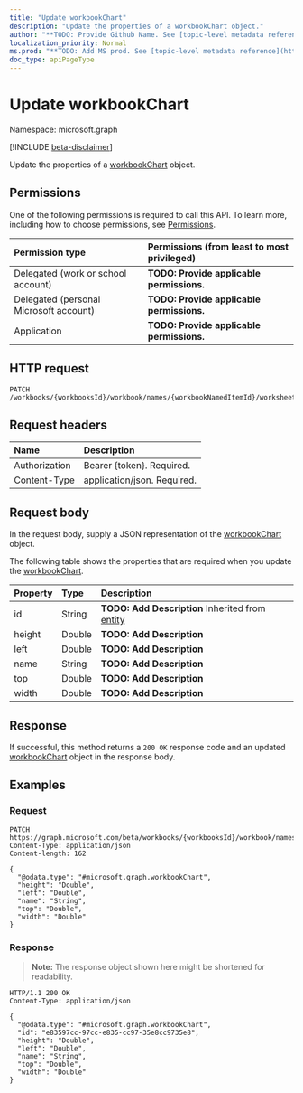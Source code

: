 ```yaml
---
title: "Update workbookChart"
description: "Update the properties of a workbookChart object."
author: "**TODO: Provide Github Name. See [topic-level metadata reference](https://msgo.azurewebsites.net/add/document/guidelines/metadata.html#topic-level-metadata)**"
localization_priority: Normal
ms.prod: "**TODO: Add MS prod. See [topic-level metadata reference](https://msgo.azurewebsites.net/add/document/guidelines/metadata.html#topic-level-metadata)**"
doc_type: apiPageType
---
```


# Update workbookChart
Namespace: microsoft.graph

[!INCLUDE [beta-disclaimer](../../includes/beta-disclaimer.md)]

Update the properties of a [workbookChart](../resources/workbookchart.md) object.

## Permissions
One of the following permissions is required to call this API. To learn more, including how to choose permissions, see [Permissions](/graph/permissions-reference).

|Permission type|Permissions (from least to most privileged)|
|:---|:---|
|Delegated (work or school account)|**TODO: Provide applicable permissions.**|
|Delegated (personal Microsoft account)|**TODO: Provide applicable permissions.**|
|Application|**TODO: Provide applicable permissions.**|

## HTTP request

<!-- {
  "blockType": "ignored"
}
-->
``` http
PATCH /workbooks/{workbooksId}/workbook/names/{workbookNamedItemId}/worksheet/charts/{workbookChartId}
```

## Request headers
|Name|Description|
|:---|:---|
|Authorization|Bearer {token}. Required.|
|Content-Type|application/json. Required.|

## Request body
In the request body, supply a JSON representation of the [workbookChart](../resources/workbookchart.md) object.

The following table shows the properties that are required when you update the [workbookChart](../resources/workbookchart.md).

|Property|Type|Description|
|:---|:---|:---|
|id|String|**TODO: Add Description** Inherited from [entity](../resources/entity.md)|
|height|Double|**TODO: Add Description**|
|left|Double|**TODO: Add Description**|
|name|String|**TODO: Add Description**|
|top|Double|**TODO: Add Description**|
|width|Double|**TODO: Add Description**|



## Response

If successful, this method returns a `200 OK` response code and an updated [workbookChart](../resources/workbookchart.md) object in the response body.

## Examples

### Request
<!-- {
  "blockType": "request",
  "name": "update_workbookchart"
}
-->
``` http
PATCH https://graph.microsoft.com/beta/workbooks/{workbooksId}/workbook/names/{workbookNamedItemId}/worksheet/charts/{workbookChartId}
Content-Type: application/json
Content-length: 162

{
  "@odata.type": "#microsoft.graph.workbookChart",
  "height": "Double",
  "left": "Double",
  "name": "String",
  "top": "Double",
  "width": "Double"
}
```


### Response
>**Note:** The response object shown here might be shortened for readability.
<!-- {
  "blockType": "response",
  "truncated": true
}
-->
``` http
HTTP/1.1 200 OK
Content-Type: application/json

{
  "@odata.type": "#microsoft.graph.workbookChart",
  "id": "e83597cc-97cc-e835-cc97-35e8cc9735e8",
  "height": "Double",
  "left": "Double",
  "name": "String",
  "top": "Double",
  "width": "Double"
}
```

